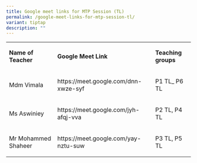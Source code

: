 ```yaml
---
title: Google meet links for MTP Session (TL)
permalink: /google-meet-links-for-mtp-session-tl/
variant: tiptap
description: ""
---
```

<table style="minWidth: 75px">
<colgroup>
<col>
<col>
<col>
</colgroup>
<tbody>
<tr>
<td rowspan="1" colspan="1">
<p><strong>Name of Teacher</strong>
</p>
</td>
<td rowspan="1" colspan="1">
<p><strong>Google Meet Link&nbsp;</strong>
</p>
</td>
<td rowspan="1" colspan="1">
<p><strong>Teaching groups</strong>
</p>
</td>
</tr>
<tr>
<td rowspan="1" colspan="1">
<p>Mdm Vimala&nbsp;</p>
</td>
<td rowspan="1" colspan="1">
<p><a rel="noopener noreferrer nofollow" target="_blank">https://meet.google.com/dnn-xwze-syf</a>
</p>
</td>
<td rowspan="1" colspan="1">
<p>P1 TL_ P6 TL</p>
</td>
</tr>
<tr>
<td rowspan="1" colspan="1">
<p>Ms Aswiniey</p>
</td>
<td rowspan="1" colspan="1">
<p><a rel="noopener noreferrer nofollow" target="_blank">https://meet.google.com/jyh-afqj-vva</a>
</p>
</td>
<td rowspan="1" colspan="1">
<p>P2 TL, P4 TL</p>
</td>
</tr>
<tr>
<td rowspan="1" colspan="1">
<p>Mr Mohammed Shaheer</p>
</td>
<td rowspan="1" colspan="1">
<p><a rel="noopener noreferrer nofollow" target="_blank">https://meet.google.com/yay-nztu-suw</a>
</p>
</td>
<td rowspan="1" colspan="1">
<p>P3 TL, P5 TL</p>
</td>
</tr>
</tbody>
</table>
<p></p>
